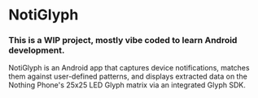 # NotiGlyph

### This is a WIP project, mostly vibe coded to learn Android development.

NotiGlyph is an Android app that captures device notifications, matches them against user-defined patterns, and displays extracted data on the Nothing Phone's 25x25 LED Glyph matrix via an integrated Glyph SDK.

